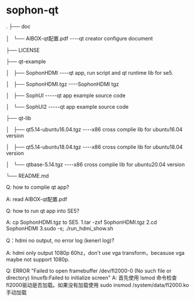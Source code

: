 # sophon-qt

.
├── doc

│   └── AIBOX-qt配置.pdf  ----qt creator configure document

├── LICENSE

├── qt-example

│   ├── SophonHDMI        ----qt app, run script and qt runtime lib for se5. 

│   ├── SophonHDMI.tgz    ----SophonHDMI tgz

│   ├── SophUI     -----qt app example source code

│   └── SophUI2    -----qt app example source code 

├── qt-lib

│   ├── qt5.14-ubuntu16.04.tgz   ----x86 cross complie lib for ubuntu16.04 version

│   ├── qt5.14-ubuntu18.04.tgz   ----x86 cross complie lib for ubuntu18.04 version

│   └── qtbase-5.14.tgz          ----x86 cross complie lib for ubuntu20.04 version

└── README.md


Q: how to complie qt app?

A: read AIBOX-qt配置.pdf

Q: how to run qt app into SE5?

A: cp SophonHDMI.tgz to SE5. 
   1.tar -zxf SophonHDMI.tgz 
   2.cd SophonHDMI
   3.sudo -s; ./run_hdmi_show.sh

Q：hdmi no output, no error log (kenerl log)?

A: hdmi only output 1080p 60hz，don't use vga transform，becasuse vga maybe not support 1080p.  

Q: ERROR "Failed to open framebuffer /dev/fl2000-0 (No such file or directory)   linuxfb:Failed to initialize screen"
A:  首先使用 lsmod 命令检查 fl2000驱动是否加载。如果没有加载使用 sudo insmod /system/data/fl2000.ko手动加载
